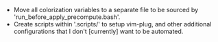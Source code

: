 - Move all colorization variables to a separate file to be sourced by 'run_before_apply_precompute.bash'.
- Create scripts within '.scripts/' to setup vim-plug, and other additional configurations that I don't [currently] want to be automated.
